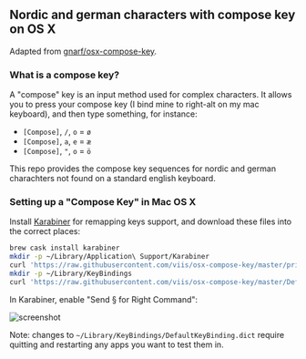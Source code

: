 ## Nordic and german characters with compose key on OS X

Adapted from [gnarf/osx-compose-key](https://github.com/gnarf/osx-compose-key).

### What is a compose key?

A "compose" key is an input method used for complex characters.  It allows you to press your compose key (I bind mine to right-alt on my mac keyboard), and then type something, for instance:

* `[Compose]`, `/`, `o` = `ø`
* `[Compose]`, `a`, `e` = `æ`
* `[Compose]`, `"`, `o` = `ö`

This repo provides the compose key sequences for nordic and german charachters not found on a standard english keyboard.

### Setting up a "Compose Key" in Mac OS X

Install [Karabiner](https://pqrs.org/osx/karabiner/) for remapping keys support, and download these files into the correct places:

```bash
brew cask install karabiner
mkdir -p ~/Library/Application\ Support/Karabiner
curl 'https://raw.githubusercontent.com/viis/osx-compose-key/master/private.xml' -o ~/Library/Application\ Support/Karabiner/private.xml
mkdir -p ~/Library/KeyBindings
curl 'https://raw.githubusercontent.com/viis/osx-compose-key/master/DefaultKeyBinding.dict' -o ~/Library/KeyBindings/DefaultKeyBinding.dict
```

In Karabiner, enable "Send § for Right Command":

![screenshot](http://i.imgur.com/rDHPh3u.png)

Note: changes to `~/Library/KeyBindings/DefaultKeyBinding.dict` require quitting and restarting any apps you want to test them in.
